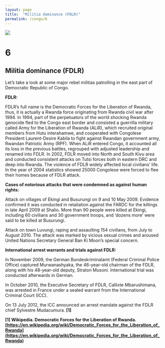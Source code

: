 ```yaml
---
layout: page
title:  "Militia dominance (FDLR)"
permalink: /congo/6
---
```


![](/congobook/images/congo_5a.jpg)




# 6
## Militia dominance (FDLR)

Let’s take a look at some major rebel militias patrolling in the east part of Democratic Republic of Congo.

**FDLR:**

FDLR’s full name is the Democratic Forces for the Liberation of Rwanda, thus, it is actually a Rwanda force originating from Rwanda civil war after 1994. In 1994, part of the perpetuators of the world shocking Rwanda genocide fled to the Congo east border and consisted a guerrilla military called Army for the Liberation of Rwanda (ALiR), which recruited original members from Hutu interahamwe, and cooperated with Congolese President Laurent-Desire Kabila to fight against Rwandan government army, Rwandan Patriotic Army (RPF). When ALiR entered Congo, it accounted all its loss in the previous battles, regrouped with adjusted leadership and renamed into FDLR. In 2002, FDLR moved into North and South Kivu area and conducted consistent attacks on Tutsi forces both in eastern DRC and deep into Rwanda. The violence of FDLR widely affected local civilians’ life. In the year of 2004 statistics showed 25000 Congolese were forced to flee their homes because of FDLR attack.

**Cases of notorious attacks that were condemned as against human rights:**

Attack on villages of Ekingi and Busurungi on 9 and 10 May 2009. Evidence confirmed it was conducted in retaliation against the FARDC for the killings in late April 2009 at Shalio. More than 90 people were killed at Ekingi, including 60 civilians and 30 government troops, and ‘dozens more’ were said to be killed at Busurungi.

Attack on town Luvungi, raping and assaulting 154 civilians, from July to August 2010. The attack was marked by vicious sexual crimes and aroused United Nations Secretary General Ban Ki Moon’s special concern.

**International arrest warrants and trials against FDLR:**

In November 2009, the German Bundeskriminalamt (Federal Criminal Police Office) captured Murwanashyaka, the 46-year-old chairman of the FDLR, along with his 48-year-old deputy, Straton Musoni. International trial was conducted afterwards in German.

In October 2010, the Executive Secretary of FDLR, Callixte Mbarushimana, was arrested in France under a sealed warrant from the International Criminal Court (ICC).

On 13 July 2012, the ICC announced an arrest mandate against the FDLR chief Sylvestre Mudacumura.  **[1]**

**[1] Wikipedia. Democratic Forces for the Liberation of Rwanda. [https://en.wikipedia.org/wiki/Democratic_Forces_for_the_Liberation_of_Rwanda](https://en.wikipedia.org/wiki/Democratic_Forces_for_the_Liberation_of_Rwanda)**
